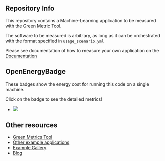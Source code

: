 ## Repository Info
This repository contains a Machine-Learning application to be measured with
the Green Metric Tool.

The software to be measured is arbitrary, as long as it can be orchestrated
with the format specified in `usage_scenario.yml`

Please see documentation of how to measure your own application on the [Documentation](https://docs.green-coding.org)

## OpenEnergyBadge
These badges show the energy cost for running this code on a single machine.

Click on the badge to see the detailed metrics!

- <a href="https://metrics.green-coding.berlin/stats.html?id=00b4d096-5511-444a-ade8-9aaddf3d94aa"><img src="https://api.green-coding.berlin/v1/badge/single/00b4d096-5511-444a-ade8-9aaddf3d94aa?metric=DC"></a>

## Other resources

- [Green Metrics Tool](https://github.com/green-coding-berlin/green-metrics-tool)
- [Other example applications](https://github.com/green-coding-berlin/example-applications)
- [Example Gallery](https://metrics.green-coding.org/data_analysis.html)
- [Blog](https://www.green-coding.org/blog)
